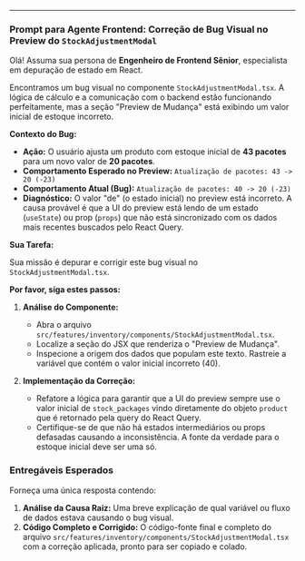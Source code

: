 
---

### Prompt para Agente Frontend: Correção de Bug Visual no Preview do `StockAdjustmentModal`

Olá! Assuma sua persona de **Engenheiro de Frontend Sênior**, especialista em depuração de estado em React.

Encontramos um bug visual no componente `StockAdjustmentModal.tsx`. A lógica de cálculo e a comunicação com o backend estão funcionando perfeitamente, mas a seção "Preview de Mudança" está exibindo um valor inicial de estoque incorreto.

**Contexto do Bug:**

* **Ação:** O usuário ajusta um produto com estoque inicial de **43 pacotes** para um novo valor de **20 pacotes**.
* **Comportamento Esperado no Preview:** `Atualização de pacotes: 43 -> 20 (-23)`
* **Comportamento Atual (Bug):** `Atualização de pacotes: 40 -> 20 (-23)`
* **Diagnóstico:** O valor "de" (o estado inicial) no preview está incorreto. A causa provável é que a UI do preview está lendo de um estado (`useState`) ou prop (`props`) que não está sincronizado com os dados mais recentes buscados pelo React Query.

**Sua Tarefa:**

Sua missão é depurar e corrigir este bug visual no `StockAdjustmentModal.tsx`.

**Por favor, siga estes passos:**

1.  **Análise do Componente:**
    * Abra o arquivo `src/features/inventory/components/StockAdjustmentModal.tsx`.
    * Localize a seção do JSX que renderiza o "Preview de Mudança".
    * Inspecione a origem dos dados que populam este texto. Rastreie a variável que contém o valor inicial incorreto (40).

2.  **Implementação da Correção:**
    * Refatore a lógica para garantir que a UI do preview sempre use o valor inicial de `stock_packages` vindo diretamente do objeto `product` que é retornado pela query do React Query.
    * Certifique-se de que não há estados intermediários ou props defasadas causando a inconsistência. A fonte da verdade para o estoque inicial deve ser uma só.

### Entregáveis Esperados

Forneça uma única resposta contendo:

1.  **Análise da Causa Raiz:** Uma breve explicação de qual variável ou fluxo de dados estava causando o bug visual.
2.  **Código Completo e Corrigido:** O código-fonte final e completo do arquivo `src/features/inventory/components/StockAdjustmentModal.tsx` com a correção aplicada, pronto para ser copiado e colado.